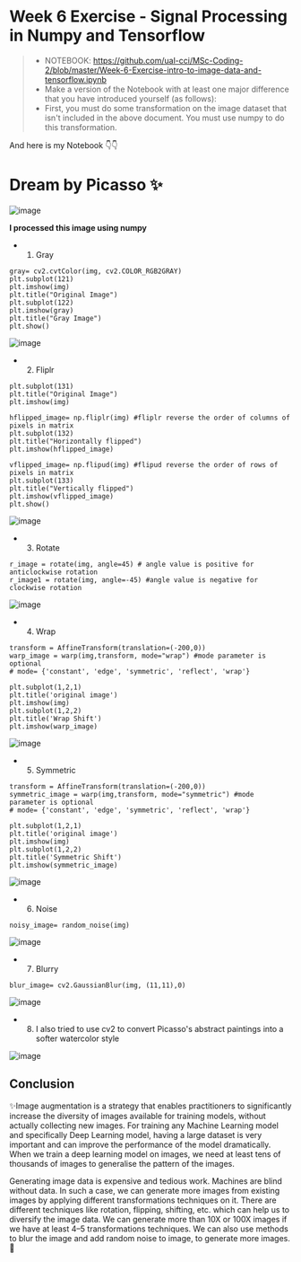 # Week 6 Exercise - Signal Processing in Numpy and Tensorflow
 
> * NOTEBOOK: https://github.com/ual-cci/MSc-Coding-2/blob/master/Week-6-Exercise-intro-to-image-data-and-tensorflow.ipynb
> * Make a version of the Notebook with at least one major difference that you have introduced yourself (as follows):
> * First, you must do some transformation on the image dataset that isn't included in the above document. You must use numpy to do this transformation.

And here is my Notebook 👇👇


# Dream by Picasso ✨

![image](https://github.com/YuchenTan777/CCI-S2-Coding-Two/blob/main/Week%206%20Exercise%20-%20Signal%20Processing%20in%20Numpy%20and%20Tensorflow/dream.jpg)

**I processed this image using numpy**

* 1. Gray

```
gray= cv2.cvtColor(img, cv2.COLOR_RGB2GRAY) 
plt.subplot(121)
plt.imshow(img)
plt.title("Original Image")
plt.subplot(122)
plt.imshow(gray)
plt.title("Gray Image")
plt.show()
```

![image](https://github.com/YuchenTan777/CCI-S2-Coding-Two/blob/main/Week%206%20Exercise%20-%20Signal%20Processing%20in%20Numpy%20and%20Tensorflow/image/gray.png)

* 2. Fliplr

```
plt.subplot(131) 
plt.title("Original Image") 
plt.imshow(img)

hflipped_image= np.fliplr(img) #fliplr reverse the order of columns of pixels in matrix
plt.subplot(132) 
plt.title("Horizontally flipped")
plt.imshow(hflipped_image)

vflipped_image= np.flipud(img) #flipud reverse the order of rows of pixels in matrix
plt.subplot(133)
plt.title("Vertically flipped")
plt.imshow(vflipped_image)
plt.show()
```

![image](https://github.com/YuchenTan777/CCI-S2-Coding-Two/blob/main/Week%206%20Exercise%20-%20Signal%20Processing%20in%20Numpy%20and%20Tensorflow/image/fliplr.png)

* 3. Rotate

```
r_image = rotate(img, angle=45) # angle value is positive for anticlockwise rotation 
r_image1 = rotate(img, angle=-45) #angle value is negative for clockwise rotation
```

![image](https://github.com/YuchenTan777/CCI-S2-Coding-Two/blob/main/Week%206%20Exercise%20-%20Signal%20Processing%20in%20Numpy%20and%20Tensorflow/image/rotate.png)

* 4. Wrap

```
transform = AffineTransform(translation=(-200,0))  
warp_image = warp(img,transform, mode="wrap") #mode parameter is optional
# mode= {'constant', 'edge', 'symmetric', 'reflect', 'wrap'}

plt.subplot(1,2,1)
plt.title('original image')
plt.imshow(img)
plt.subplot(1,2,2)
plt.title('Wrap Shift')
plt.imshow(warp_image)
```

![image](https://github.com/YuchenTan777/CCI-S2-Coding-Two/blob/main/Week%206%20Exercise%20-%20Signal%20Processing%20in%20Numpy%20and%20Tensorflow/image/wrap.png)

* 5. Symmetric

```
transform = AffineTransform(translation=(-200,0))  
symmetric_image = warp(img,transform, mode="symmetric") #mode parameter is optional
# mode= {'constant', 'edge', 'symmetric', 'reflect', 'wrap'}

plt.subplot(1,2,1)
plt.title('original image')
plt.imshow(img)
plt.subplot(1,2,2)
plt.title('Symmetric Shift')
plt.imshow(symmetric_image)
```

![image](https://github.com/YuchenTan777/CCI-S2-Coding-Two/blob/main/Week%206%20Exercise%20-%20Signal%20Processing%20in%20Numpy%20and%20Tensorflow/image/symmetric.png)

* 6. Noise

```
noisy_image= random_noise(img)
```

![image](https://github.com/YuchenTan777/CCI-S2-Coding-Two/blob/main/Week%206%20Exercise%20-%20Signal%20Processing%20in%20Numpy%20and%20Tensorflow/image/noise.png)

* 7. Blurry

```
blur_image= cv2.GaussianBlur(img, (11,11),0)
```

![image](https://github.com/YuchenTan777/CCI-S2-Coding-Two/blob/main/Week%206%20Exercise%20-%20Signal%20Processing%20in%20Numpy%20and%20Tensorflow/image/blurry.png)

* 8. I also tried to use cv2 to convert Picasso's abstract paintings into a softer watercolor style

![image](https://github.com/YuchenTan777/CCI-S2-Coding-Two/blob/main/Week%206%20Exercise%20-%20Signal%20Processing%20in%20Numpy%20and%20Tensorflow/oildream.jpg)

## Conclusion 

✨Image augmentation is a strategy that enables practitioners to significantly increase the diversity of images available for training models, without actually collecting new images. For training any Machine Learning model and specifically Deep Learning model, having a large dataset is very important and can improve the performance of the model dramatically. When we train a deep learning model on images, we need at least tens of thousands of images to generalise the pattern of the images.

Generating image data is expensive and tedious work. Machines are blind without data. In such a case, we can generate more images from existing images by applying different transformations techniques on it. There are different techniques like rotation, flipping, shifting, etc. which can help us to diversify the image data. We can generate more than 10X or 100X images if we have at least 4–5 transformations techniques. We can also use methods to blur the image and add random noise to image, to generate more images.📝

